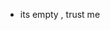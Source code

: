 - its empty , trust me

<!---
DooMeRocK/DooMeRocK is a ✨ special ✨ repository because its `README.md` (this file) appears on your GitHub profile.
You can click the Preview link to take a look at your changes.
--->
